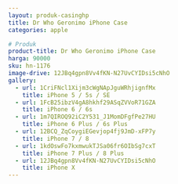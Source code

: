 ```yaml
---
layout: produk-casinghp
title: Dr Who Geronimo iPhone Case
categories: apple

# Produk
product-title: Dr Who Geronimo iPhone Case
harga: 90000
sku: hn-1176
image-drive: 12JBq4gpn8Vv4fKN-N27UvCYIDsi5cNhO
gallery:
  - url: 1CriFNcl1Xijm3cWgNApJguWRhjignfMx
    title: iPhone 5 / 5s / SE
  - url: 1FcB25ibzV4gA8hkhf29ASqZVVoR71GZA
    title: iPhone 6 / 6s
  - url: 1m7QIROQ92iC2Y531_J1MomDFgfPe27HU
    title: iPhone 6 Plus / 6s Plus
  - url: 12BCQ_ZqCoygiEGevjop4fj9JmD-xFP7y
    title: iPhone 7 / 8
  - url: 1kdOswFo7kxmwukTJSa06fr6OIbSg7cxT
    title: iPhone 7 Plus / 8 Plus
  - url: 12JBq4gpn8Vv4fKN-N27UvCYIDsi5cNhO
    title: iPhone X
---
```

